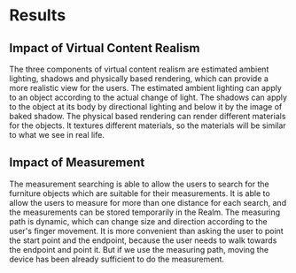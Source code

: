 # Results

## Impact of Virtual Content Realism

The three components of virtual content realism are estimated ambient lighting, shadows and physically based rendering, which can provide a more realistic view for the users. The estimated ambient lighting can apply to an object according to the actual change of light. The shadows can apply to the object at its body by directional lighting and below it by the image of baked shadow. The physical based rendering can render different materials for the objects. It textures different materials, so the materials will be similar to what we see in real life. 

## Impact of Measurement

The measurement searching is able to allow the users to search for the furniture objects which are suitable for their measurements. It is able to allow the users to measure for more than one distance for each search, and the measurements can be stored temporarily in the Realm. The measuring path is dynamic, which can change size and direction according to the user's finger movement. It is more convenient than asking the user to point the start point and the endpoint, because the user needs to walk towards the endpoint and point it. But if we use the measuring path, moving the device has been already sufficient to do the measurement.




